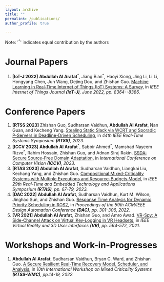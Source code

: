```yaml
---
layout: archive
title: ""
permalink: /publications/
author_profile: true

---
```

Note: '<b><sup>^</sup></b>' indicates equal contribution by the authors

Journal Papers
======

1. **[IoT-J 2022]** **Abdullah Al Arafat**<b><sup>^</sup></b>,  Jiang Bian<b><sup>^</sup></b>, Haoyi Xiong, Jing Li, Li Li, Hongyang Chen, Jun Wang, Dejing Dou, and Zhishan Guo. [Machine Learning in Real-Time Internet of Things (IoT) Systems: A Survey](https://ieeexplore.ieee.org/document/9739684), in *IEEE Internet of Things Journal **(IoT-J)**, June 2022, pp. 8364--8386.*


Conference Papers
======
1. **[RTSS 2023]** Zhishan Guo, Sudharsan Vaidhun, **Abdullah Al Arafat**, Nan Guan, and Kecheng Yang. [Stealing Static Slack via WCRT and Sporadic P-Servers in Deadline-Driven Scheduling](), in *44th IEEE Real-Time Systems Symposium **(RTSS)**, 2023.*
1. **[ICCV 2023]** **Abdullah Al Arafat**<b><sup>^</sup></b>, Sabbir Ahmed<b><sup>^</sup></b>, Mamshad Nayeem Rizve<b><sup>^</sup></b>, Rahim Hossain, Zhishan Guo, and Adnan Siraj Rakin. [SSDA: Secure Source-Free Domain Adaptation](), in *International Conference on Computer Vision **(ICCV)**, 2023.*
1. **[RTAS 2023]** **Abdullah Al Arafat**, Sudharsan Vaidhun, Liangkai Liu, Kechang Yang, and Zhishan Guo. [Compositional Mixed-Criticality Systems with Multiple Executions and Resource-Budgets Model](https://abdullahaarafat.github.io/files/2023RTAS__MC_Budget.pdf), in *IEEE 29th Real-Time and Embedded Technology and Applications Symposium **(RTAS)**, pp. 67-79, 2023.*
1. **[DAC 2022]** **Abdullah Al Arafat**, Sudharsan Vaidhun, Kurt M. Wilson, Jinghao Sun, and Zhishan Guo. [Response Time Analysis for Dynamic Priority Scheduling in ROS2](https://dl.acm.org/doi/abs/10.1145/3489517.3530447), in *Proceedings of the 59th ACM/IEEE Design Automation Conference **(DAC)**, pp. 301-306, 2022.*
1. **[VR 2021]** **Abdullah Al Arafat**, Zhishan Guo, and Amro Awad. [VR-Spy: A Side-Channel Attack on Virtual Key-Logging in VR Headsets](https://abdullahaarafat.github.io/files/2021VR__VRSpy.pdf), in *IEEE Virtual Reality and 3D User Interfaces **(VR)**, pp. 564-572, 2021.*

Workshops and Work-in-Progresses
======
1. **Abdullah Al Arafat**, Sudharsan Vaidhun, Bryan C. Ward, and Zhishan Guo. [A Secure Resilient Real-Time Recovery Model, Scheduler, and Analysis](https://abdullahaarafat.github.io/files/2022WMC__SR3.pdf), in *10th International Workshop on Mixed Criticality Systems **(RTSS-WMC)**, pp.14-19, 2022.*
